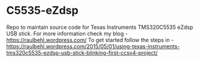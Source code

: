 # C5535-eZdsp
Repo to maintain source code for Texas Instruments TMS320C5535 eZdsp USB stick. For more information check my blog - https://raulbehl.wordpress.com/
To get started follow the steps in - https://raulbehl.wordpress.com/2015/05/01/using-texas-instruments-tms320c5535-ezdsp-usb-stick-blinking-first-ccsv4-project/
